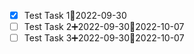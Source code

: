 - [x] Test Task 1📆2022-09-30
- [ ] Test Task 2➕2022-09-30📆2022-10-07
- [ ] Test Task 3➕2022-09-30📆2022-10-07